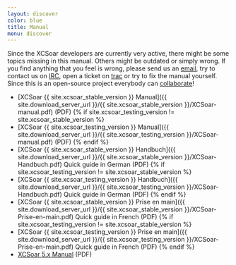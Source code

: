 ```yaml
---
layout: discover
color: blue
title: Manual
menu: discover
---
```

Since the XCSoar developers are currently very active, there might be some topics missing in this manual.
Others might be outdated or simply wrong. If you find anything that you feel is wrong, please send us an
[email](/discover/mailinglist.html), try to contact us on [IRC](/discover/irc.html), open a ticket on 
[trac](/trac) or try to fix the manual yourself. Since this is an open-source project everybody can [collaborate](/develop/)!

- [XCSoar {{ site.xcsoar_stable_version }} Manual]({{ site.download_server_url }}/{{ site.xcsoar_stable_version }}/XCSoar-manual.pdf) (PDF)
{% if site.xcsoar_testing_version != site.xcsoar_stable_version %}
- [XCSoar {{ site.xcsoar_testing_version }} Manual]({{ site.download_server_url }}/{{ site.xcsoar_testing_version }}/XCSoar-manual.pdf) (PDF)
{% endif %}
- [XCSoar {{ site.xcsoar_stable_version }} Handbuch]({{ site.download_server_url }}/{{ site.xcsoar_stable_version }}/XCSoar-Handbuch.pdf) Quick guide in German (PDF)
{% if site.xcsoar_testing_version != site.xcsoar_stable_version %}
- [XCSoar {{ site.xcsoar_testing_version }} Handbuch]({{ site.download_server_url }}/{{ site.xcsoar_testing_version }}/XCSoar-Handbuch.pdf) Quick guide in German (PDF)
{% endif %}
- [XCSoar {{ site.xcsoar_stable_version }} Prise en main]({{ site.download_server_url }}/{{ site.xcsoar_stable_version }}/XCSoar-Prise-en-main.pdf) Quick guide in French (PDF)
{% if site.xcsoar_testing_version != site.xcsoar_stable_version %}
- [XCSoar {{ site.xcsoar_testing_version }} Prise en main]({{ site.download_server_url }}/{{ site.xcsoar_testing_version }}/XCSoar-Prise-en-main.pdf) Quick guide in French (PDF)
{% endif %}
- [XCSoar 5.x Manual](http://prdownloads.sourceforge.net/xcsoar/XCSoar-manual-500.pdf?download) (PDF)

